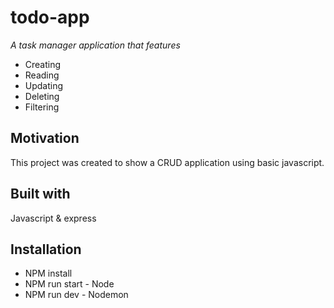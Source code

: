 # todo-app

*A task manager application that features*

- Creating
- Reading
- Updating
- Deleting
- Filtering

## Motivation
This project was created to show a CRUD application using basic javascript.

## Built with
Javascript & express

## Installation

- NPM install
- NPM run start - Node
- NPM run dev - Nodemon

